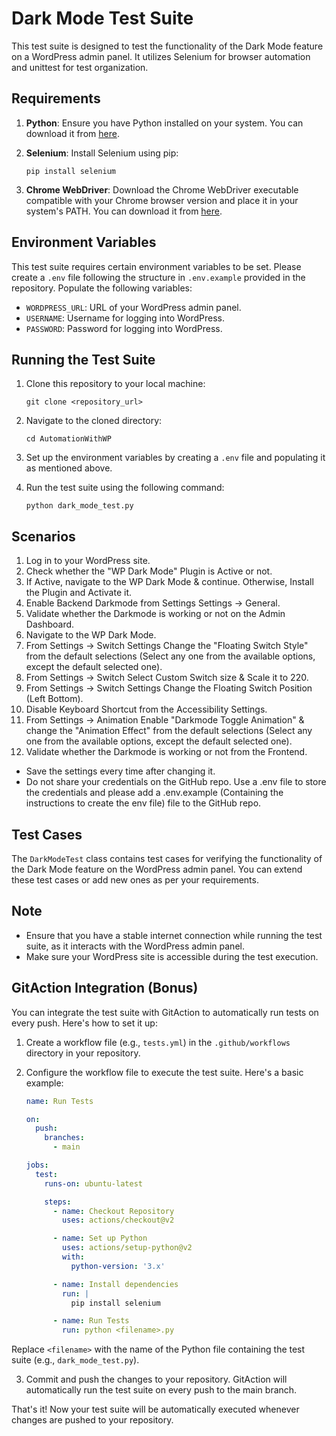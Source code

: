 # Dark Mode Test Suite

This test suite is designed to test the functionality of the Dark Mode feature on a WordPress admin panel. It utilizes Selenium for browser automation and unittest for test organization.

## Requirements

1. **Python**: Ensure you have Python installed on your system. You can download it from [here](https://www.python.org/downloads/).
   
2. **Selenium**: Install Selenium using pip:

    ```
    pip install selenium
    ```

3. **Chrome WebDriver**: Download the Chrome WebDriver executable compatible with your Chrome browser version and place it in your system's PATH. You can download it from [here](https://sites.google.com/a/chromium.org/chromedriver/downloads).

## Environment Variables

This test suite requires certain environment variables to be set. Please create a `.env` file following the structure in `.env.example` provided in the repository. Populate the following variables:

- `WORDPRESS_URL`: URL of your WordPress admin panel.
- `USERNAME`: Username for logging into WordPress.
- `PASSWORD`: Password for logging into WordPress.

## Running the Test Suite

1. Clone this repository to your local machine:

    ```
    git clone <repository_url>
    ```

2. Navigate to the cloned directory:

    ```
    cd AutomationWithWP
    ```

3. Set up the environment variables by creating a `.env` file and populating it as mentioned above.

4. Run the test suite using the following command:

    ```
    python dark_mode_test.py
    ```



## Scenarios

1. Log in to your WordPress site.
2. Check whether the "WP Dark Mode" Plugin is Active or not.
3. If Active, navigate to the WP Dark Mode & continue. Otherwise, Install the Plugin and Activate it.
4. Enable Backend Darkmode from Settings Settings -> General.
5. Validate whether the Darkmode is working or not on the Admin Dashboard.
6. Navigate to the WP Dark Mode.
7. From Settings -> Switch Settings Change the "Floating Switch Style" from the default selections (Select any one from the available options, except the default selected one).
8. From Settings -> Switch Select Custom Switch size & Scale it to 220.
9. From Settings -> Switch Settings Change the Floating Switch Position (Left Bottom).
10. Disable Keyboard Shortcut from the Accessibility Settings.
11. From Settings -> Animation Enable "Darkmode Toggle Animation" & change the "Animation Effect" from the default selections (Select any one from the available options, except the default selected one).
12. Validate whether the Darkmode is working or not from the Frontend.

* Save the settings every time after changing it.
* Do not share your credentials on the GitHub repo. Use a .env file to store the credentials and please add a .env.example (Containing the instructions to create the env file) file to the GitHub repo.



## Test Cases

The `DarkModeTest` class contains test cases for verifying the functionality of the Dark Mode feature on the WordPress admin panel. You can extend these test cases or add new ones as per your requirements.

## Note

- Ensure that you have a stable internet connection while running the test suite, as it interacts with the WordPress admin panel.
- Make sure your WordPress site is accessible during the test execution.



## GitAction Integration (Bonus)

You can integrate the test suite with GitAction to automatically run tests on every push. Here's how to set it up:

1. Create a workflow file (e.g., `tests.yml`) in the `.github/workflows` directory in your repository.

2. Configure the workflow file to execute the test suite. Here's a basic example:

    ```yaml
    name: Run Tests

    on:
      push:
        branches:
          - main

    jobs:
      test:
        runs-on: ubuntu-latest

        steps:
          - name: Checkout Repository
            uses: actions/checkout@v2

          - name: Set up Python
            uses: actions/setup-python@v2
            with:
              python-version: '3.x'

          - name: Install dependencies
            run: |
              pip install selenium

          - name: Run Tests
            run: python <filename>.py
    ```

Replace `<filename>` with the name of the Python file containing the test suite (e.g., `dark_mode_test.py`).

3. Commit and push the changes to your repository. GitAction will automatically run the test suite on every push to the main branch.

That's it! Now your test suite will be automatically executed whenever changes are pushed to your repository.